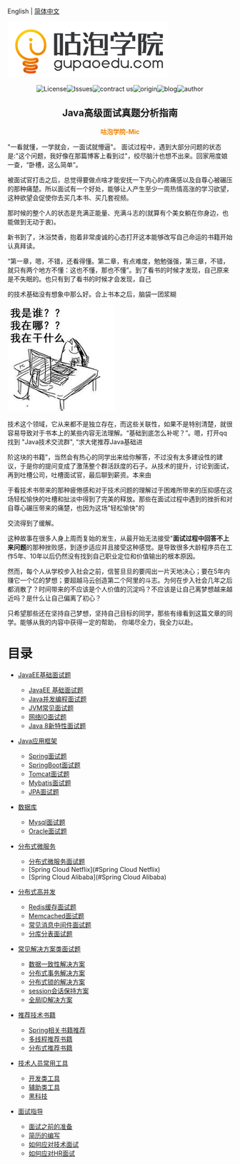 English | [简体中文](#)

![1566299350462](README.assets/1566299350462.png)

<p align="center"><img src="https://img.shields.io/apm/l/vim-mode"; alt="License"><img src="https://img.shields.io/bitbucket/issues-raw/2227324689/ToBeBetter" alt="Issues"><img src="https://img.shields.io/badge/contract%20us-%E5%AE%98%E7%BD%91-brightgreen"; alt="contract us"><img src="https://img.shields.io/badge/origin-%E5%92%95%E6%B3%A1%E5%AD%A6%E9%99%A2-yellowgreen" alt="origin"><img src="https://img.shields.io/badge/blog-%E5%8D%9A%E5%AE%A2-orange" alt="blog"><img src="https://img.shields.io/badge/author-Mic-blue" alt="author"></p>
<h2 align="center">Java高级面试真题分析指南</h2>
<p align="center" style="color:rgb(240,132,0)"><b>咕泡学院-Mic</b></p>
"一看就懂，一学就会，一面试就懵逼"。 面试过程中，遇到大部分问题的状态是:"这个问题，我好像在那篇博客上看到过"，绞尽脑汁也想不出来。回家用度娘一查，“卧槽，这么简单”。

被面试官打击之后，总觉得要做点啥才能安抚一下内心的疼痛感以及自尊心被碾压的那种痛楚。所以面试有一个好处，能够让人产生至少一周热情高涨的学习欲望，这种欲望会促使你去买几本书、买几套视频。

那时候的整个人的状态是充满正能量、充满斗志的(就算有个美女躺在你身边，也能做到无动于衷)。

新书到了，沐浴焚香，抱着非常虔诚的心态打开这本能够改写自己命运的书籍开始认真拜读。

“第一章，嗯，不错，还看得懂。第二章，有点难度，勉勉强强，第三章，不错，就只有两个地方不懂：这也不懂，那也不懂”。到了看书的时候才发现，自己原来是不失眠的。也只有到了看书的时候才会发现，自己

的技术基础没有想象中那么好。合上书本之后，脑袋一团浆糊

![img](README.assets/timg.jpg)

技术这个领域，它从来都不是独立存在，而这些关联性，如果不是特别清楚，就很容易导致对于书本上的某些内容无法理解。“基础到底怎么补呢？”。嗯，打开qq找到 "Java技术交流群",  “求大佬推荐Java基础进

阶这块的书籍”，当然会有热心的同学出来给你解答，不过没有太多建设性的建议，于是你的提问变成了激荡整个群活跃度的石子。从技术的提升，讨论到面试，再到吐槽公司，吐槽面试官，最后聊到薪资。本来由

于看技术书带来的那种疲倦感和对于技术问题的理解过于困难所带来的压抑感在这场轻松愉快的吐槽和扯淡中得到了完美的释放。那些在面试过程中遇到的挫折和对自尊心碾压带来的痛楚，也因为这场"轻松愉快"的

交流得到了缓解。

这种故事在很多人身上周而复始的发生，从最开始无法接受"**面试过程中回答不上来问题**的那种挫败感，到逐步适应并且接受这种感觉。是导致很多大龄程序员在工作5年、10年以后仍然没有找到自己职业定位和价值输出的根本原因。

然而，每个人从学校步入社会之前，信誓旦旦的要闯出一片天地决心；要在5年内赚它一个亿的梦想；要超越马云创造第二个阿里的斗志。为何在步入社会几年之后都消散了？时间带来的不应该是个人价值的沉淀吗？不应该是让自己离梦想越来越近吗？是什么让自己偏离了初心？

只希望那些还在坚持自己梦想，坚持自己目标的同学，那些有缘看到这篇文章的同学。能够从我的内容中获得一定的帮助， 你竭尽全力，我全力以赴。




# 目录

- [JavaEE基础面试题](#java)
    - [JavaEE 基础面试题](#基础)
    - [Java并发编程面试题](#并发)
    - [JVM常见面试题](#jvm)
    - [网络IO面试题](#io)
    - [Java 8新特性面试题](#java-8)
    
- [Java应用框架](#java)
    - [Spring面试题](#Spring面试题)
    - [SpringBoot面试题](#SpringBoot面试题)
    - [Tomcat面试题](#Tomcat面试题)
    - [Mybatis面试题](#java-8)
    - [JPA面试题](#JPA面试题)

- [数据库](#java)
    - [Mysql面试题](#Mysql面试题)
    - [Oracle面试题](#Oracle面试题)
    
- [分布式微服务](#分布式微服务)
    - [分布式微服务面试题](#基础)
    - [Spring Cloud Netflix](#Spring Cloud Netflix)
    - [Spring Cloud Alibaba](#Spring Cloud Alibaba)

- [分布式高并发](#分布式高并发)
    - [Redis缓存面试题](#Redis缓存)
    - [Memcached面试题](#Memcached面试题)
    - [常见消息中间件面试题](#常见消息中间件面试题)
    - [分库分表面试题](#分库分表面试题)
- [常见解决方案类面试题](#常见解决方案类面试题)
    - [数据一致性解决方案](#数据一致性解决方案)
    - [分布式事务解决方案](#分布式事务解决方案)
    - [分布式锁的解决方案](#分布式锁的解决方案)
    - [session会话保持方案](#session会话保持方案)
    - [全局ID解决方案](#全局ID解决方案)
- [推荐技术书籍](#推荐技术书籍)
    - [Spring相关书籍推荐](#Spring类书籍推荐)
    - [多线程推荐书籍](#多线程推荐书籍)
    - [分布式推荐书籍](#分布式推荐书籍)
- [技术人员常用工具](#技术人员常用工具)
    - [开发类工具](#开发类工具)
    - [辅助类工具](#辅助类工具)
    - [黑科技](#黑科技)
- [面试指导](#面试指导)
    - [面试之前的准备](#面试前的准备)
    - [简历的编写](#简历的编写)
    - [如何应对技术面试](#如何应对技术面试)
    - [如何应对HR面试](如何应对HR面试)
